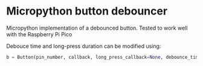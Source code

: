 # Micropython button debouncer
Micropython implementation of a debounced button. Tested to work well with the Raspberry Pi Pico

Debouce time and long-press duration can be modified using:

```python
b = Button(pin_number, callback, long_press_callback=None, debounce_time_ms=50, long_press_duration_ms=2000)
```